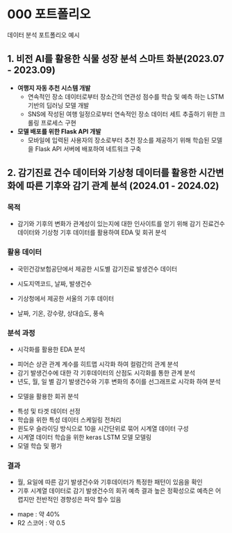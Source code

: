 # 000 포트폴리오
데이터 분석 포트폴리오 예시

## 1. 비전 AI를 활용한 식물 성장 분석 스마트 화분(2023.07 - 2023.09)
- **여행지 자동 추천 시스템 개발**
  * 연속적인 장소 데이터로부터 장소간의 연관성 점수를 학습 및 예측 하는 LSTM 기반의 딥러닝 모델 개발
  * SNS에 작성된 여행 일정으로부터 연속적인 장소 데이터 세트 추출하기 위한 크롤링 프로세스 구현
- **모델 배포를 위한 Flask API 개발**
  *  모바일에 입력된 사용자의 장소로부터 추천 장소를 제공하기 위해 학습된 모델을 Flask API 서버에 배포하여 네트워크 구축


## 2. 감기진료 건수 데이터와 기상청 데이터를 활용한 시간변화에 따른 기후와 감기 관계 분석 (2024.01 - 2024.02)
### 목적
- 감기와 기후의 변화가 관계성이 있는지에 대한 인사이트를 얻기 위해 감기 진료건수 데이터와 기상청 기후 데이터를 활용하여 EDA 및 회귀 분석
### 활용 데이터
- 국민건강보험공단에서 제공한 시도별 감기진료 발생건수 데이터
 * 시도지역코드, 날짜, 발생건수
- 기상청에서 제공한 서울의 기후 데이터
 * 날짜, 기온, 강수량, 상대습도, 풍속
### 분석 과정
- 시각화를 활용한 EDA 분석
 * 피어슨 상관 관계 계수를 히트맵 시각화 하여 컬럼간의 관계 분석
 * 감기 발생건수에 대한 각 기후데이터의 산점도 시각화를 통한 관계 분석
 * 년도, 월, 일 별 감기 발생건수와 기후 변화의 추이를 선그래프로 시각화 하여 분석 
- 모델을 활용한 회귀 분석
 * 특성 및 타겟 데이터 선정
 * 학습을 위한 특성 데이터 스케일링 전처리
 * 윈도우 슬라이딩 방식으로 10을 시간단위로 묶어 시계열 데이터 구성
 * 시계열 데이터 학습을 위한 keras LSTM 모델 모델링
 * 모델 학습 및 평가
### 결과
- 월, 요일에 따른 감기 발생건수와 기후데이터가 특정한 패턴이 있음을 확인
- 기후 시계열 데이터로 감기 발생건수의 회귀 예측 결과 높은 정확성으로 예측은 어렵지만 전반적인 경향성은 파악 할수 있음
 * mape : 약 40%
 * R2 스코어 : 약 0.5
